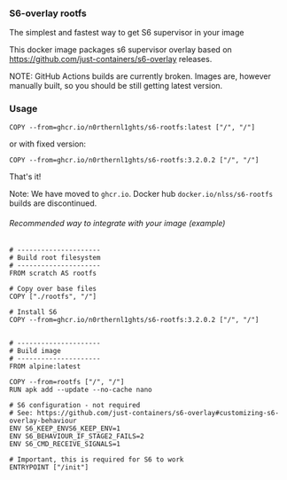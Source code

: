 ### S6-overlay rootfs

The simplest and fastest way to get S6 supervisor in your image

This docker image packages s6 supervisor overlay based on https://github.com/just-containers/s6-overlay releases.


NOTE: GitHub Actions builds are currently broken. Images are, however manually built, so you should be still getting latest version.

### Usage
```Docker
COPY --from=ghcr.io/n0rthernl1ghts/s6-rootfs:latest ["/", "/"]
```
or with fixed version:
```Docker
COPY --from=ghcr.io/n0rthernl1ghts/s6-rootfs:3.2.0.2 ["/", "/"]
```

That's it!

Note: We have moved to `ghcr.io`. Docker hub `docker.io/nlss/s6-rootfs` builds are discontinued.<br/>

###### Recommended way to integrate with your image (example)
```Docker
# ---------------------
# Build root filesystem
# ---------------------
FROM scratch AS rootfs

# Copy over base files
COPY ["./rootfs", "/"]

# Install S6
COPY --from=ghcr.io/n0rthernl1ghts/s6-rootfs:3.2.0.2 ["/", "/"]


# ---------------------
# Build image
# ---------------------
FROM alpine:latest

COPY --from=rootfs ["/", "/"]
RUN apk add --update --no-cache nano

# S6 configuration - not required
# See: https://github.com/just-containers/s6-overlay#customizing-s6-overlay-behaviour
ENV S6_KEEP_ENVS6_KEEP_ENV=1
ENV S6_BEHAVIOUR_IF_STAGE2_FAILS=2
ENV S6_CMD_RECEIVE_SIGNALS=1

# Important, this is required for S6 to work
ENTRYPOINT ["/init"]
```

